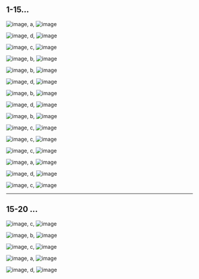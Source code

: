 ## 1-15...

![image](https://github.com/user-attachments/assets/e24788eb-94f8-4a23-84fc-8b6a54e252a1), a, ![image](https://github.com/user-attachments/assets/d8bfdf9b-e8a9-44d9-a268-87639ae26bd5)

![image](https://github.com/user-attachments/assets/a0e80678-24c2-410b-8e23-6cc5a87f4565), d, ![image](https://github.com/user-attachments/assets/dfa4cd48-f388-48e5-8fe5-b3a4f3eb53ee)

![image](https://github.com/user-attachments/assets/796e72c1-4b78-47cf-b636-1cf573151c94), c, ![image](https://github.com/user-attachments/assets/f9db9909-5ce6-4b6e-b7dd-b87ab401dd21)

![image](https://github.com/user-attachments/assets/00ce869b-617a-424b-a2e4-ed54e251e122), b, ![image](https://github.com/user-attachments/assets/16068bc0-f554-432c-9eef-f8ddd38a8170)

![image](https://github.com/user-attachments/assets/6ae3d667-ed07-4824-b6af-98535c523acb), b, ![image](https://github.com/user-attachments/assets/e4635c78-f71b-4f67-9b29-7e8b8cf4b85b)

![image](https://github.com/user-attachments/assets/5f17c0ca-f2d1-4235-9a0e-4fc234116248), d, ![image](https://github.com/user-attachments/assets/cba9e6e0-45d2-441b-ab4f-e0c1086086b5)

![image](https://github.com/user-attachments/assets/847e13e2-0239-4c08-b7d3-580d56e369c2), b, ![image](https://github.com/user-attachments/assets/36b4d2b7-3e85-483c-a1f4-c9bfbefa58b1)

![image](https://github.com/user-attachments/assets/0ceca4bb-d5d5-4677-adbf-6f1caeb8eaf7), d, ![image](https://github.com/user-attachments/assets/cdd06be0-ba6c-4035-923d-063c96b5383b)

![image](https://github.com/user-attachments/assets/2778a19a-9a33-40bc-92c4-10f2d401c459), b, ![image](https://github.com/user-attachments/assets/1d42e690-e546-4c3b-8116-2e730798db15)

![image](https://github.com/user-attachments/assets/83bf7f73-e390-40f9-bbb1-441abfdee4a9), c, ![image](https://github.com/user-attachments/assets/339383e7-9b4e-4ef4-aa0c-7ee2295a4b63)

![image](https://github.com/user-attachments/assets/97146904-3ace-40b1-afe6-1ecfdc6e07ba), c, ![image](https://github.com/user-attachments/assets/69d509d2-e0fe-498d-8429-3a957b3f990b)

![image](https://github.com/user-attachments/assets/31f4dca2-145f-40f9-84a2-0cbaad4617f0), c, ![image](https://github.com/user-attachments/assets/73e44063-13bf-4163-a43d-839e1ef5f63b)

![image](https://github.com/user-attachments/assets/b2d74ae2-d132-40fe-bd0f-0dbabd9f59b3), a, ![image](https://github.com/user-attachments/assets/a017498a-1c93-4bb9-9a9b-281f895c4036)

![image](https://github.com/user-attachments/assets/ffdbb547-1102-4e4b-ab2b-1f21c0208de6), d, ![image](https://github.com/user-attachments/assets/3d664234-cf1a-40bc-8b09-51fbe5fb0ce0)

![image](https://github.com/user-attachments/assets/d9b6ecb4-36ea-455c-956b-632fad82dd26), c, ![image](https://github.com/user-attachments/assets/5c35bff9-4216-4ffc-97dd-2857ff2c63c0)

---
## 15-20 ...

![image](https://github.com/user-attachments/assets/2c655a78-619b-476b-b1fd-cab65724e058), c, ![image](https://github.com/user-attachments/assets/4f613d92-5a38-4472-87c9-5c8bed0d4cf3)

![image](https://github.com/user-attachments/assets/bc22f1e3-6d46-43e5-a543-e68aa4cae133), b, ![image](https://github.com/user-attachments/assets/e785ec2e-eaff-49ce-a213-51907c3c1025)

![image](https://github.com/user-attachments/assets/e4dd7065-bd4e-4aa6-bd55-84f3727fa795), c, ![image](https://github.com/user-attachments/assets/adf930dd-fec7-4943-8023-4261198b87b0)

![image](https://github.com/user-attachments/assets/bafadd97-87f9-4bc2-847d-5dda6be5d742), a, ![image](https://github.com/user-attachments/assets/f5bd0e03-7de8-40d1-a4cb-f1ccba19066b)

![image](https://github.com/user-attachments/assets/e436b8af-387b-43a9-a54c-6ba57457b213), d, ![image](https://github.com/user-attachments/assets/267d5018-32cc-4fd2-9d07-588623f5cbb2)

